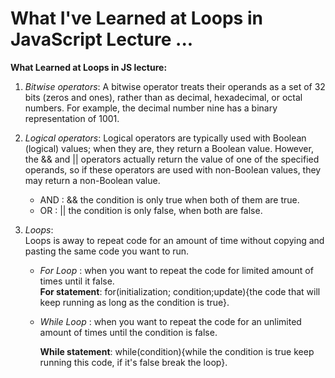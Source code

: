 # What I've Learned at Loops in JavaScript Lecture ...

  **What Learned at Loops in JS lecture:**

1. *Bitwise operators*:
   A bitwise operator treats their operands as a set of 32 bits (zeros and ones), rather than as decimal, hexadecimal, or octal numbers. For example, the decimal number nine has a binary representation of 1001. 

2. *Logical operators*:
   Logical operators are typically used with Boolean (logical) values; when they are, they return a Boolean value. However, the && and || operators actually return the value of one of the specified operands, so if these operators are used with non-Boolean values, they may return a non-Boolean value.
    - AND : && the condition is only true when both of them are true.
    - OR : || the condition is only false, when both are false.
3. *Loops*:  
  Loops is away to repeat code for an amount of time without copying and pasting the same code you want to run.
    - *For Loop* : when you want to repeat the code for limited amount of times until it false.  
      **For statement**: for(initialization; condition;update){the code that will keep running as long as the condition is true}.
  
    - *While Loop* : when you want to repeat the code for an unlimited amount of times until the condition is false.   

      **While statement**: while(condition){while the condition is true keep running this code, if it's false break the loop}.


